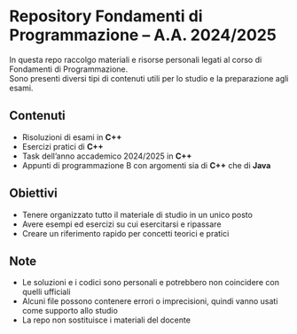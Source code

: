 # Repository Fondamenti di Programmazione – A.A. 2024/2025

In questa repo raccolgo materiali e risorse personali legati al corso di Fondamenti di Programmazione.  
Sono presenti diversi tipi di contenuti utili per lo studio e la preparazione agli esami.

## Contenuti
- Risoluzioni di esami in **C++**
- Esercizi pratici di **C++**
- Task dell’anno accademico 2024/2025 in **C++**
- Appunti di programmazione B con argomenti sia di **C++** che di **Java**

## Obiettivi
- Tenere organizzato tutto il materiale di studio in un unico posto
- Avere esempi ed esercizi su cui esercitarsi e ripassare
- Creare un riferimento rapido per concetti teorici e pratici

## Note
- Le soluzioni e i codici sono personali e potrebbero non coincidere con quelli ufficiali
- Alcuni file possono contenere errori o imprecisioni, quindi vanno usati come supporto allo studio
- La repo non sostituisce i materiali del docente
